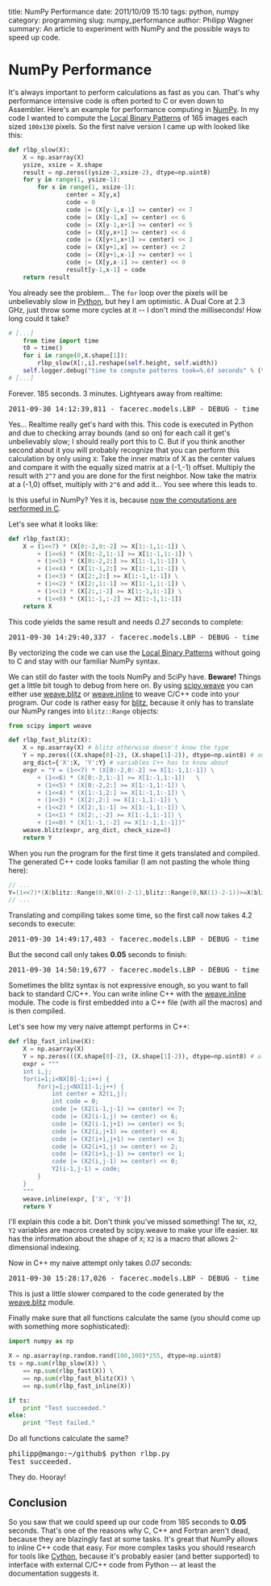 title: NumPy Performance
date: 2011/10/09 15:10
tags: python, numpy
category: programming
slug: numpy_performance
author: Philipp Wagner
summary: An article to experiment with NumPy and the possible ways to speed up code. 

# NumPy Performance #

It's always important to perform calculations as fast as you can. That's why performance intensive code is often ported to C or even down to Assembler. Here's an example for performance computing in [NumPy](http://www.scipy.org). In my code I wanted to compute the [Local Binary Patterns](http://www.scholarpedia.org/article/Local_Binary_Patterns) of 165 images each sized ``100x130`` pixels. So the first naive version I came up with looked like this:

```python
def rlbp_slow(X):
	X = np.asarray(X)
	ysize, xsize = X.shape
	result = np.zeros((ysize-2,xsize-2), dtype=np.uint8)
	for y in range(1, ysize-1):
		for x in range(1, xsize-1):
				center = X[y,x]
				code = 0
				code |= (X[y-1,x-1] >= center) << 7
				code |= (X[y-1,x] >= center) << 6
				code |= (X[y-1,x+1] >= center) << 5
				code |= (X[y,x+1] >= center) << 4
				code |= (X[y+1,x+1] >= center) << 3
				code |= (X[y+1,x] >= center) << 2
				code |= (X[y+1,x-1] >= center) << 1
				code |= (X[y,x-1] >= center) << 0
				result[y-1,x-1] = code
	return result
```

You already see the problem... The ``for`` loop over the pixels will be unbelievably slow in [Python](http://www.python.org), but hey I am optimistic. A Dual Core at 2.3 GHz, just throw some more cycles at it -- I don't mind the milliseconds! How long could it take?

```python
# [...]
	from time import time
	t0 = time()
	for i in range(0,X.shape[1]):
		rlbp_slow(X[:,i].reshape(self.height, self.width))
	self.logger.debug("time to compute patterns took=%.6f seconds" % (time()-t0))
# [...]
```

Forever. 185 seconds. 3 minutes. Lightyears away from realtime:

<pre>
2011-09-30 14:12:39,811 - facerec.models.LBP - DEBUG - time to compute patterns took=185.088027 seconds
</pre>

Yes... Realtime really get's hard with this. This code is executed in Python and due to checking array bounds (and so on) for each call it get's unbelievably slow; I should really port this to C. But if you think another second about it you will probably recognize that you can perform this calculation by only using ``X``: Take the inner matrix of X as the center values and compare it with the equally sized matrix at a (-1,-1) offset. Multiply the result with ``2^7`` and you are done for the first neighbor. Now take the matrix at a (-1,0) offset, multiply with ``2^6`` and add it... You see where this leads to. 

Is this useful in NumPy? Yes it is, because [now the computations are performed in C](http://www.scipy.org/PerformancePython). 

Let's see what it looks like:

```python
def rlbp_fast(X):
	X = (1<<7) * (X[0:-2,0:-2] >= X[1:-1,1:-1]) \
		+ (1<<6) * (X[0:-2,1:-1] >= X[1:-1,1:-1]) \
		+ (1<<5) * (X[0:-2,2:] >= X[1:-1,1:-1]) \
		+ (1<<4) * (X[1:-1,2:] >= X[1:-1,1:-1]) \
		+ (1<<3) * (X[2:,2:] >= X[1:-1,1:-1]) \
		+ (1<<2) * (X[2:,1:-1] >= X[1:-1,1:-1]) \
		+ (1<<1) * (X[2:,:-2] >= X[1:-1,1:-1]) \
		+ (1<<0) * (X[1:-1,:-2] >= X[1:-1,1:-1])
	return X
```

This code yields the same result and needs *0.27* seconds to complete:

<pre>
2011-09-30 14:29:40,337 - facerec.models.LBP - DEBUG - time to compute patterns took=0.269666 seconds
</pre>

By vectorizing the code we can use the [Local Binary Patterns](http://www.scholarpedia.org/article/Local_Binary_Patterns) without going to C and stay with our familiar NumPy syntax.

We can still do faster with the tools NumPy and SciPy have. **Beware!** Things get a little bit tough to debug from here on. By using [scipy.weave](http://docs.scipy.org/doc/scipy/reference/tutorial/weave.html) you can either use [weave.blitz](http://docs.scipy.org/doc/scipy/reference/tutorial/weave.html) or [weave.inline](http://docs.scipy.org/doc/scipy/reference/tutorial/weave.html) to weave C/C++ code into your program. Our code is rather easy for [blitz](http://www.oonumerics.org/blitz), because it only has to translate our NumPy ranges into ``blitz::Range`` objects:

```python
from scipy import weave

def rlbp_fast_blitz(X):
	X = np.asarray(X) # blitz otherwise doesn't know the type
	Y = np.zeros(((X.shape[0]-2), (X.shape[1]-2)), dtype=np.uint8) # and we don't want to override X
	arg_dict={'X':X, 'Y':Y} # variables C++ has to know about
	expr = "Y = (1<<7) * (X[0:-2,0:-2] >= X[1:-1,1:-1])	\
		+ (1<<6) * (X[0:-2,1:-1] >= X[1:-1,1:-1])	\
		+ (1<<5) * (X[0:-2,2:] >= X[1:-1,1:-1])	\
		+ (1<<4) * (X[1:-1,2:] >= X[1:-1,1:-1]) \
		+ (1<<3) * (X[2:,2:] >= X[1:-1,1:-1]) \
		+ (1<<2) * (X[2:,1:-1] >= X[1:-1,1:-1])	\
		+ (1<<1) * (X[2:,:-2] >= X[1:-1,1:-1]) \
		+ (1<<0) * (X[1:-1,:-2] >= X[1:-1,1:-1])"
	weave.blitz(expr, arg_dict, check_size=0)
	return Y
```

When you run the program for the first time it gets translated and compiled. The generated C++ code looks familiar (I am not pasting the whole thing here):

```cpp
// ...
Y=(1<<7)*(X(blitz::Range(0,NX(0)-2-1),blitz::Range(0,NX(1)-2-1))>=X(blitz::Range(1,NX(0)-1-1),blitz::Range(1,NX(1)-1-1)))+(1<<6)*[...]
// ...
```

Translating and compiling takes some time, so the first call now takes 4.2 seconds to execute:

<pre>
2011-09-30 14:49:17,483 - facerec.models.LBP - DEBUG - time to compute patterns took=4.170938 seconds
</pre>

But the second call only takes **0.05** seconds to finish:

<pre>
2011-09-30 14:50:19,677 - facerec.models.LBP - DEBUG - time to compute patterns took=0.052150 seconds
</pre>

Sometimes the blitz syntax is not expressive enough, so you want to fall back to standard C/C++. You can write inline C++ with the [weave.inline](http://docs.scipy.org/doc/scipy/reference/tutorial/weave.html) module. The code is first embedded into a C++ file (with all the macros) and is then compiled. 

Let's see how my very naive attempt performs in C++:

```python
def rlbp_fast_inline(X):
	X = np.asarray(X)
	Y = np.zeros(((X.shape[0]-2), (X.shape[1]-2)), dtype=np.uint8) # allocate some space
	expr = """
	int i,j;
	for(i=1;i<NX[0]-1;i++) {
		for(j=1;j<NX[1]-1;j++) {
			int center = X2(i,j);
			int code = 0;
			code |= (X2(i-1,j-1) >= center) << 7;
			code |= (X2(i-1,j) >= center) << 6;
			code |= (X2(i-1,j+1) >= center) << 5;
			code |= (X2(i,j+1) >= center) << 4;
			code |= (X2(i+1,j+1) >= center) << 3;
			code |= (X2(i+1,j) >= center) << 2;
			code |= (X2(i+1,j-1) >= center) << 1;
			code |= (X2(i,j-1) >= center) << 0;
			Y2(i-1,j-1) = code;
		}
	}
	"""
	weave.inline(expr, ['X', 'Y'])
	return Y
```

I'll explain this code a bit. Don't think you've missed something! The ``NX``, ``X2``, ``Y2`` variables are macros created by scipy.weave to make your life easier. ``NX`` has the information about the shape of ``X``; ``X2`` is a macro that allows 2-dimensional indexing.

Now in C++ my naive attempt only takes *0.07* seconds:

<pre>
2011-09-30 15:28:17,026 - facerec.models.LBP - DEBUG - time to compute patterns took=0.069170 seconds
</pre>

This is just a little slower compared to the code generated by the [weave.blitz](http://docs.scipy.org/doc/scipy/reference/tutorial/weave.html) module. 

Finally make sure that all functions calculate the same (you should come up with something more sophisticated):

```python
import numpy as np

X = np.asarray(np.random.rand(100,100)*255, dtype=np.uint8)
ts = np.sum(rlbp_slow(X)) \
	== np.sum(rlbp_fast(X)) \
	== np.sum(rlbp_fast_blitz(X)) \
	== np.sum(rlbp_fast_inline(X))

if ts:
	print "Test succeeded."
else:
	print "Test failed."
```

Do all functions calculate the same?

<pre>
philipp@mango:~/github$ python rlbp.py
Test succeeded.
</pre>

They do. Hooray!

## Conclusion ##

So you saw that we could speed up our code from 185 seconds to **0.05** seconds. That's one of the reasons why C, C++ and Fortran aren't dead, because they are blazingly fast at some tasks. It's great that NumPy allows to inline C++ code that easy. For more complex tasks you should research for tools like [Cython](http://cython.org), because it's probably easier (and better supported) to interface with external C/C++ code from Python -- at least the documentation suggests it.
